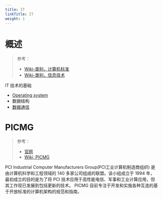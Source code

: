 ```yaml
---
title: IT
linkTitle: IT
weight: 1
---
```


# 概述

> 参考：
>
> - [Wiki-类别，计算机标准](https://en.wikipedia.org/wiki/Category:Computer_standards)
> - [Wiki-类别，信息技术](https://en.wikipedia.org/wiki/Category:Information_technology)

IT 技术的基础

- [Operating system](/docs/1.操作系统/Operating%20system/Operating%20system.md)
- 数据结构
- [数据通信](/docs/4.数据通信/数据通信/数据通信.md)

# PICMG

> 参考：
>
> - [官网](https://www.picmg.org/)
> - [Wiki, PICMG](https://en.wikipedia.org/wiki/PICMG)

PCI Industrial Computer Manufacturers Group(PCI工业计算机制造商组织) 是由计算机科学和工程领域的 140 多家公司组成的联盟。该小组成立于 1994 年，最初成立的目的是为了将 PCI 技术应用于高性能电信、军事和工业计算应用，但其工作现已发展到包括更新的技术。 PICMG 目前专注于开发和实施各种互连的基于开放标准的计算机架构的规范和指南。
